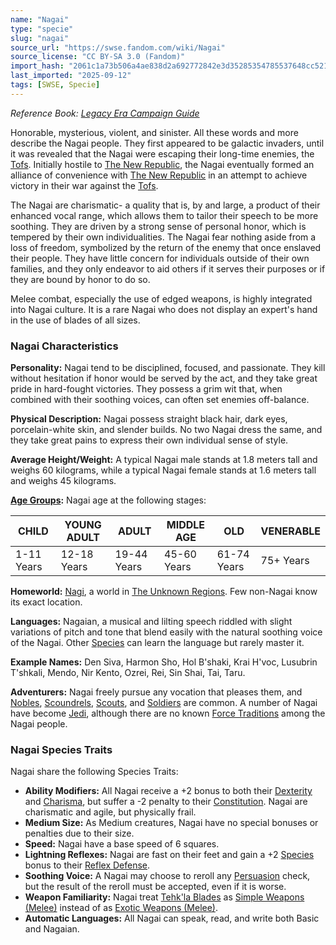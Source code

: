 ```yaml
---
name: "Nagai"
type: "specie"
slug: "nagai"
source_url: "https://swse.fandom.com/wiki/Nagai"
source_license: "CC BY-SA 3.0 (Fandom)"
import_hash: "2061c1a73b506a4ae838d2a692772842e3d35285354785537648cc5215c1fa8d"
last_imported: "2025-09-12"
tags: [SWSE, Specie]
---
```

*Reference Book: [Legacy Era Campaign Guide](https://swse.fandom.com/wiki/Star_Wars_Saga_Edition_Legacy_Era_Campaign_Guide)*

Honorable, mysterious, violent, and sinister. All these words and more describe the Nagai people. They first appeared to be galactic invaders, until it was revealed that the Nagai were escaping their long-time enemies, the [Tofs](https://swse.fandom.com/wiki/Tofs). Initially hostile to [The New Republic](https://swse.fandom.com/wiki/The_New_Republic), the Nagai eventually formed an alliance of convenience with [The New Republic](https://swse.fandom.com/wiki/The_New_Republic) in an attempt to achieve victory in their war against the [Tofs](https://swse.fandom.com/wiki/Tofs).

The Nagai are charismatic- a quality that is, by and large, a product of their enhanced vocal range, which allows them to tailor their speech to be more soothing. They are driven by a strong sense of personal honor, which is tempered by their own individualities. The Nagai  fear nothing aside from a loss of freedom, symbolized by the return of the enemy that once enslaved their people. They have little concern for individuals outside of their own families, and they only endeavor to aid others if it serves their purposes or if they are bound by honor to do so.

Melee combat, especially the use of edged weapons, is highly integrated into Nagai culture. It is a rare Nagai who does not display an expert's hand in the use of blades of all sizes.

### Nagai Characteristics
**Personality:** Nagai tend to be disciplined, focused, and passionate. They kill without hesitation if honor would be served by the act, and they take great pride in hard-fought victories. They possess a grim wit that, when combined with their soothing voices, can often set enemies off-balance.

**Physical Description:** Nagai possess straight black hair, dark eyes, porcelain-white skin, and slender builds. No two Nagai dress the same, and they take great pains to express their own individual sense of style.

**Average Height/Weight:** A typical Nagai male stands at 1.8 meters tall and weighs 60 kilograms, while a typical Nagai female stands at 1.6 meters tall and weighs 45 kilograms.

**[Age Groups](https://swse.fandom.com/wiki/Age_Groups):** Nagai age at the following stages:

| CHILD | YOUNG ADULT | ADULT | MIDDLE AGE | OLD | VENERABLE |
| --- | --- | --- | --- | --- | --- |
| 1-11 Years | 12-18 Years | 19-44 Years | 45-60 Years | 61-74 Years | 75+ Years |

**Homeworld:** [Nagi](https://swse.fandom.com/wiki/Nagi), a world in [The Unknown Regions](https://swse.fandom.com/wiki/The_Unknown_Regions). Few non-Nagai know its exact location.

**Languages:** Nagaian, a musical and lilting speech riddled with slight variations of pitch and tone that blend easily with the natural soothing voice of the Nagai. Other [Species](https://swse.fandom.com/wiki/Species) can learn the language but rarely master it.

**Example Names:** Den Siva, Harmon Sho, Hol B'shaki, Krai H'voc, Lusubrin T'shkali, Mendo, Nir Kento, Ozrei, Rei, Sin Shai, Tai, Taru.

**Adventurers:** Nagai freely pursue any vocation that pleases them, and [Nobles](https://swse.fandom.com/wiki/Nobles), [Scoundrels](https://swse.fandom.com/wiki/Scoundrels), [Scouts](https://swse.fandom.com/wiki/Scouts), and [Soldiers](https://swse.fandom.com/wiki/Soldiers) are common. A number of Nagai have become [Jedi](https://swse.fandom.com/wiki/Jedi), although there are no known [Force Traditions](https://swse.fandom.com/wiki/Force_Traditions) among the Nagai people.

### Nagai Species Traits
Nagai share the following Species Traits:
- **Ability Modifiers:** All Nagai receive a +2 bonus to both their [Dexterity](https://swse.fandom.com/wiki/Dexterity) and [Charisma](https://swse.fandom.com/wiki/Charisma), but suffer a -2 penalty to their [Constitution](https://swse.fandom.com/wiki/Constitution). Nagai are charismatic and agile, but physically frail.
- **Medium Size:** As Medium creatures, Nagai have no special bonuses or penalties due to their size.
- **Speed:** Nagai have a base speed of 6 squares.
- **Lightning Reflexes:** Nagai are fast on their feet and gain a +2 [Species](https://swse.fandom.com/wiki/Species) bonus to their [Reflex Defense](https://swse.fandom.com/wiki/Reflex_Defense).
- **Soothing Voice:** A Nagai may choose to reroll any [Persuasion](https://swse.fandom.com/wiki/Persuasion) check, but the result of the reroll must be accepted, even if it is worse.
- **Weapon Familiarity:** Nagai treat [Tehk'la Blades](https://swse.fandom.com/wiki/Tehk'la_Blades) as [Simple Weapons (Melee)](https://swse.fandom.com/wiki/Simple_Weapons_(Melee)) instead of as [Exotic Weapons (Melee)](https://swse.fandom.com/wiki/Exotic_Weapons_(Melee)).
- **Automatic Languages:** All Nagai can speak, read, and write both Basic and Nagaian.